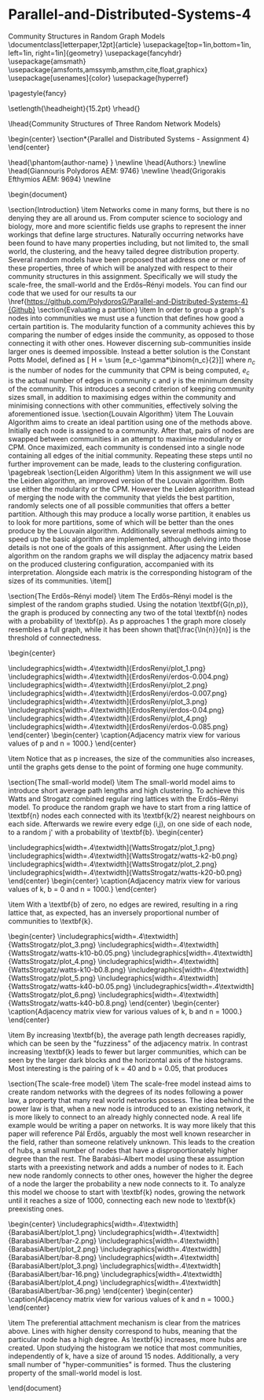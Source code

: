 # Parallel-and-Distributed-Systems-4
Community Structures in Random Graph Models
\documentclass[letterpaper,12pt]{article}
\usepackage[top=1in,bottom=1in, left=1in, right=1in]{geometry}
\usepackage{fancyhdr}
\usepackage{amsmath}
\usepackage{amsfonts,amssymb,amsthm,cite,float,graphicx}
\usepackage[usenames]{color}
\usepackage{hyperref}


\pagestyle{fancy}

\setlength{\headheight}{15.2pt}
\rhead{}

\lhead{Community Structures of Three Random Network Models}

\begin{center}
    \section*{Parallel and Distributed Systems - Assignment 4}
\end{center}

\head{\phantom{author-name} }
\newline
\head{Authors:}
\newline
\head{Giannouris Polydoros AEM: 9746}
\newline
\head{Grigorakis Efthymios AEM: 9694}
\newline


\begin{document} 


\section{Introduction}
\item
 Networks come in many forms, but there is no denying they are all around us. From computer science to sociology and biology, more and more scientific fields use graphs to represent the inner workings that define large structures. Naturally occurring networks have been found to have many properties including, but not limited to, the small world, the clustering, and the heavy tailed degree distribution property. Several random models have been proposed that address one or more of these properties, three of which will be analyzed with respect to their community structures in this assignment. Specifically we will study the scale-free, the small-world and the Erdős–Rényi models. You can find our code that we used for our results ta our \href{https://github.com/PolydorosG/Parallel-and-Distributed-Systems-4}{Github}
\section{Evaluating a partition}
\item
In order to group a graph's nodes into communities we must use a function that defines how good a certain partition is. The modularity function of a community achieves this by comparing the number of edges inside the community, as opposed to those connecting it with other ones. However discerning sub-communities inside larger ones is deemed impossible. Instead a better solution is the Constant Potts Model, defined as \[ H = \sum [e_c-\gamma*\binom{n_c}{2}]\] where  $n_c$ is the number of nodes for the cummunity that CPM is being computed, $e_c$ is the actual number of edges in community c and $\gamma$ is the minimum density of the community. This introduces a second criterion of keeping community sizes small, in addition to maximising edges within the community and minimising connections with other communities, effectively solving the aforementioned issue. 
\section{Louvain Algorithm}
\item
The Louvain Algorithm aims to create an ideal partition using one of the methods above. Initially each node is assigned to a community. After that, pairs of nodes are swapped between communities in an attempt to maximise modularity or CPM. Once maximized, each community is condensed into a single node containing all edges of the initial community. Repeating these steps until no further improvement can be made, leads to the clustering configuration.
\pagebreak
\section{Leiden Algorithm}
\item
In this assignment we will use the Leiden algorithm, an improved version of the Louvain algorithm. Both use either the modularity or the CPM. However the Leiden algorithm instead of merging the node with the community that yields the best partition, randomly selects one of all possible communities that offers a better partition. Although this may produce a locally worse partition, it enables us to look for more partitions, some of which will be better than the ones produce by the Louvain algorithm. Additionally several methods aiming to speed up the basic algorithm are implemented, although delving into those details is not one of the goals of this assignment. After using the Leiden algorithm on the random graphs we will display the adjacency matrix based on the produced clustering configuration, accompanied with its interpretation. Alongside each matrix is the corresponding histogram of the sizes of its communities.
\item[]

\section{The Erdős–Rényi model}
\item
The Erdős–Rényi model is the simplest of the random graphs studied. Using the notation \textbf{G(n,p)}, the graph is produced by connecting any two of the total \textbf{n} nodes with a probability of \textbf{p}. As p approaches 1 the graph more closely resembles a full graph, while it has been shown that\[\frac{\ln{n}}{n}\] is the threshold of connectedness.

\begin{center}

\includegraphics[width=.4\textwidth]{ErdosRenyi/plot_1.png}
\includegraphics[width=.4\textwidth]{ErdosRenyi/erdos-0.004.png}
\includegraphics[width=.4\textwidth]{ErdosRenyi/plot_2.png}
\includegraphics[width=.4\textwidth]{ErdosRenyi/erdos-0.007.png}
\includegraphics[width=.4\textwidth]{ErdosRenyi/plot_3.png}
\includegraphics[width=.4\textwidth]{ErdosRenyi/erdos-0.04.png}
\includegraphics[width=.4\textwidth]{ErdosRenyi/plot_4.png}
\includegraphics[width=.4\textwidth]{ErdosRenyi/erdos-0.085.png}
\end{center}
\begin{center}
\caption{Adjacency matrix view for various values of p and n = 1000.}
\end{center}


\item 
Notice that as p increases, the size of the communities also increases, until the graphs gets dense to the point of forming one huge community.

\section{The small-world model}
\item
The small-world model aims to introduce short average path lengths and high clustering. To achieve this Watts and Strogatz combined regular ring lattices with the Erdős–Rényi model. To produce the random graph we have to start from a ring lattice of \textbf{n} nodes each connected with its \textbf{k/2} nearest neighbours on each side. Afterwards we rewire every edge (i,j), on one side of each node, to a random j' with a probability of \textbf{b}. 
\begin{center}

\includegraphics[width=.4\textwidth]{WattsStrogatz/plot_1.png}
\includegraphics[width=.4\textwidth]{WattsStrogatz/watts-k2-b0.png}
\includegraphics[width=.4\textwidth]{WattsStrogatz/plot_2.png}
\includegraphics[width=.4\textwidth]{WattsStrogatz/watts-k20-b0.png}
\end{center}
\begin{center}
\caption{Adjacency matrix view for various values of k, b = 0 and n = 1000.}
\end{center}

\item 
With a \textbf{b} of zero, no edges are rewired, resulting in a ring lattice that, as expected, has an inversely proportional number of communities to \textbf{k}.

\begin{center}
\includegraphics[width=.4\textwidth]{WattsStrogatz/plot_3.png}
\includegraphics[width=.4\textwidth]{WattsStrogatz/watts-k10-b0.05.png}
\includegraphics[width=.4\textwidth]{WattsStrogatz/plot_4.png}
\includegraphics[width=.4\textwidth]{WattsStrogatz/watts-k10-b0.8.png}
\includegraphics[width=.4\textwidth]{WattsStrogatz/plot_5.png}
\includegraphics[width=.4\textwidth]{WattsStrogatz/watts-k40-b0.05.png}
\includegraphics[width=.4\textwidth]{WattsStrogatz/plot_6.png}
\includegraphics[width=.4\textwidth]{WattsStrogatz/watts-k40-b0.8.png}
\end{center}
\begin{center}
\caption{Adjacency matrix view for various values of k, b and n = 1000.}
\end{center}

\item 
By increasing \textbf{b}, the average path length decreases rapidly, which can be seen by the "fuzziness" of the adjacency matrix. In contrast increasing \textbf{k} leads to fewer but larger communities, which can be seen by the larger dark blocks and the horizontal axis of the histograms. Most interesting is the pairing of k = 40 and b = 0.05, that produces 


\section{The scale-free model}
\item
The scale-free model instead aims to create random networks with the degrees of its nodes following a power law, a property that many real world networks possess. The idea behind the power law is that, when a new node is introduced to an existing network, it is more likely to connect to an already highly connected node. A real life example would be writing a paper on networks. It is way more likely that this paper will reference Pál Erdős, arguably the most well known researcher in the field, rather than someone relatively unknown. This leads to the creation of hubs, a small number of nodes that have a disproportionately higher degree than the rest. The Barabási–Albert model using these assumption starts with a preexisting network and adds a number of nodes to it. Each new node randomly connects to other ones, however the higher the degree of a node the larger the probability a new node connects to it. To analyze this model we choose to start with \textbf{k} nodes, growing the network until it reaches a size of 1000, connecting each new node to \textbf{k} preexisting ones. 

\begin{center}
\includegraphics[width=.4\textwidth]{BarabasiAlbert/plot_1.png}
\includegraphics[width=.4\textwidth]{BarabasiAlbert/bar-2.png}
\includegraphics[width=.4\textwidth]{BarabasiAlbert/plot_2.png}
\includegraphics[width=.4\textwidth]{BarabasiAlbert/bar-8.png}
\includegraphics[width=.4\textwidth]{BarabasiAlbert/plot_3.png}
\includegraphics[width=.4\textwidth]{BarabasiAlbert/bar-16.png}
\includegraphics[width=.4\textwidth]{BarabasiAlbert/plot_4.png}
\includegraphics[width=.4\textwidth]{BarabasiAlbert/bar-36.png}
\end{center}
\begin{center}
\caption{Adjacency matrix view for various values of k and n = 1000.}
\end{center}

\item 
The preferential attachment mechanism is clear from the matrices above. Lines with higher density correspond to hubs, meaning that the particular node has a high degree. As \textbf{k} increases, more hubs are created. Upon studying the histogram we notice that most communities, independently of k, have a size of around 15 nodes. Additionally, a very small number of "hyper-communities" is formed. Thus the clustering property of the small-world model is lost. 





\end{document}
